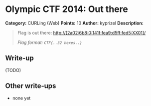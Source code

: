 # Olympic CTF 2014: Out there

**Category:** CURLing (Web)
**Points:** 10
**Author:** kyprizel
**Description:**

> Flag is out there: <http://[2a02:6b8:0:141f:fea9:d5ff:fed5:XX01]/>
>
> _Flag format: `CTF{..32 hexes..}`_

## Write-up

(TODO)

## Other write-ups

* none yet

